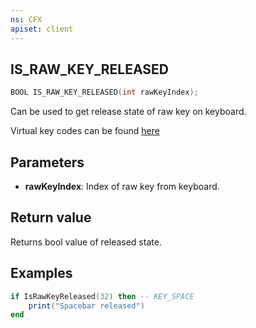 ```yaml
---
ns: CFX
apiset: client
---
```

## IS_RAW_KEY_RELEASED

```c
BOOL IS_RAW_KEY_RELEASED(int rawKeyIndex);
```

Can be used to get release state of raw key on keyboard.

Virtual key codes can be found [here](https://learn.microsoft.com/en-us/windows/win32/inputdev/virtual-key-codes)

## Parameters
* **rawKeyIndex**: Index of raw key from keyboard.

## Return value
Returns bool value of released state.

## Examples
```lua
if IsRawKeyReleased(32) then -- KEY_SPACE
    print("Spacebar released")
end
```
